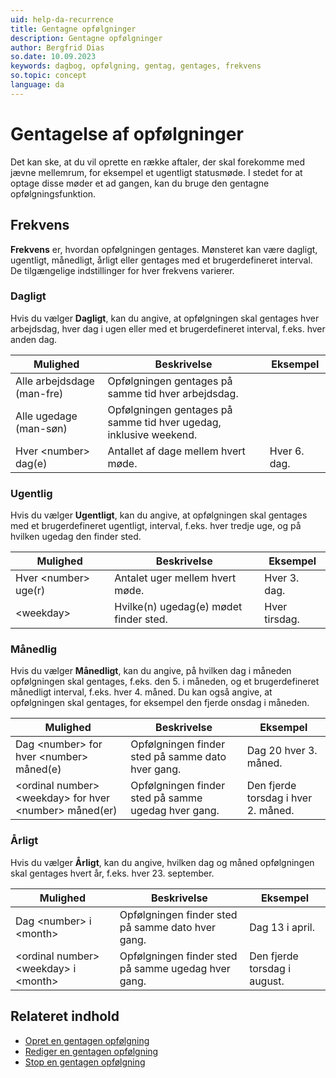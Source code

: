 ```yaml
---
uid: help-da-recurrence
title: Gentagne opfølgninger
description: Gentagne opfølgninger
author: Bergfrid Dias
so.date: 10.09.2023
keywords: dagbog, opfølgning, gentag, gentages, frekvens
so.topic: concept
language: da
---
```


# Gentagelse af opfølgninger

Det kan ske, at du vil oprette en række aftaler, der skal forekomme med jævne mellemrum, for eksempel et ugentligt statusmøde. I stedet for at optage disse møder et ad gangen, kan du bruge den gentagne opfølgningsfunktion.

## <a id="frequency" />Frekvens

**Frekvens** er, hvordan opfølgningen gentages. Mønsteret kan være dagligt, ugentligt, månedligt, årligt eller gentages med et brugerdefineret interval. De tilgængelige indstillinger for hver frekvens varierer.

### Dagligt

Hvis du vælger **Dagligt**, kan du angive, at opfølgningen skal gentages hver arbejdsdag, hver dag i ugen eller med et brugerdefineret interval, f.eks. hver anden dag.

| Mulighed | Beskrivelse | Eksempel |
|---|---|---|
| Alle arbejdsdage (man-fre) | Opfølgningen gentages på samme tid hver arbejdsdag. | |
| Alle ugedage (man-søn) | Opfølgningen gentages på samme tid hver ugedag, inklusive weekend. | |
| Hver &lt;number&gt; dag(e) | Antallet af dage mellem hvert møde. | Hver 6. dag. |

### Ugentlig

Hvis du vælger **Ugentligt**, kan du angive, at opfølgningen skal gentages med et brugerdefineret ugentligt, interval, f.eks. hver tredje uge, og på hvilken ugedag den finder sted.

| Mulighed | Beskrivelse | Eksempel |
|---|---|---|
| Hver &lt;number&gt; uge(r) | Antalet uger mellem hvert møde. | Hver 3. dag. |
| &lt;weekday&gt;| Hvilke(n) ugedag(e) mødet finder sted. | Hver tirsdag. |

### Månedlig

Hvis du vælger **Månedligt**, kan du angive, på hvilken dag i måneden opfølgningen skal gentages, f.eks. den 5. i måneden, og et brugerdefineret månedligt interval, f.eks. hver 4. måned. Du kan også angive, at opfølgningen skal gentages, for eksempel den fjerde onsdag i måneden.

| Mulighed | Beskrivelse | Eksempel |
|---|---|---|
| Dag &lt;number&gt; for hver &lt;number&gt; måned(e) | Opfølgningen finder sted på samme dato hver gang. | Dag 20 hver 3. måned. |
| &lt;ordinal number&gt; &lt;weekday&gt; for hver &lt;number&gt; måned(er)| Opfølgningen finder sted på samme ugedag hver gang. | Den fjerde torsdag i hver 2. måned. |

### Årligt

Hvis du vælger **Årligt**, kan du angive, hvilken dag og måned opfølgningen skal gentages hvert år, f.eks. hver 23. september.

| Mulighed | Beskrivelse | Eksempel |
|---|---|---|
| Dag &lt;number&gt; i &lt;month&gt; | Opfølgningen finder sted på samme dato hver gang. | Dag 13 i april. |
| &lt;ordinal number&gt; &lt;weekday&gt; i &lt;month&gt; | Opfølgningen finder sted på samme ugedag hver gang. | Den fjerde torsdag i august. |

## Relateret indhold

* [Opret en gentagen opfølgning][4]
* [Rediger en gentagen opfølgning][1]
* [Stop en gentagen opfølgning][3]

<!-- Referenced links -->
[1]: ../edit-follow-up.md#repeat
[3]: stop.md
[4]: create.md

<!-- Referenced images -->
